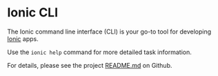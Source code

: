 # Ionic CLI

The Ionic command line interface (CLI) is your go-to tool for developing
[Ionic](https://ionicframework.com/) apps.

Use the `ionic help` command for more detailed task information.

For details, please see the project
[README.md](https://github.com/ionic-team/ionic-cli/blob/master/README.md) on
Github.
